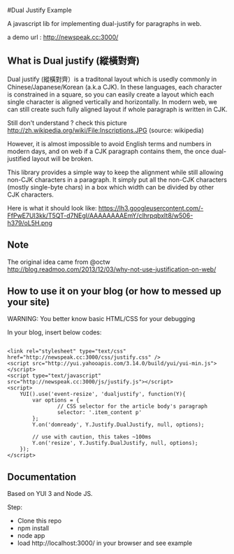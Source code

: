 #Dual Justify Example

A javascript lib for implementing dual-justify for paragraphs in web.


a demo url : http://newspeak.cc:3000/


## What is Dual justify (縱橫對齊)

Dual justify (縱橫對齊）is a traditonal layout which is usedly commonly in Chinese/Japanese/Korean (a.k.a CJK).
In these languages, each character is constrained in a square, so you can easily create a layout which each single character is aligned vertically and horizontally.
In modern web, we can still create such fully aligned layout if whole paragraph is written in CJK.

Still don't understand ? check this picture http://zh.wikipedia.org/wiki/File:Inscriptions.JPG (source: wikipedia)

However, it is almost impossible to avoid English terms and numbers in modern days,
and on web if a CJK paragraph contains them, the once dual-justified layout will be broken.

This library provides a simple way to keep the alignment while still allowing non-CJK characters in a paragraph.
It simply put all the non-CJK characters (mostly single-byte chars) in a box which width can be divided by other CJK characters.

Here is what it should look like:
https://lh3.googleusercontent.com/-FfPwE7UI3kk/T5QT-d7NEgI/AAAAAAAAEmY/clhrpqbxIt8/w506-h379/oL5H.png


## Note
The original idea came from @octw
http://blog.readmoo.com/2013/12/03/why-not-use-justification-on-web/

## How to use it on your blog (or how to messed up your site)

WARNING: You better know basic HTML/CSS for your debugging

In your blog, insert below codes:

```

<link rel="stylesheet" type="text/css" href="http://newspeak.cc:3000/css/justify.css" />
<script src="http://yui.yahooapis.com/3.14.0/build/yui/yui-min.js"></script>
<script type="text/javascript" src="http://newspeak.cc:3000/js/justify.js"></script>
<script>
    YUI().use('event-resize', 'dualjustify', function(Y){
        var options = {
                // CSS selector for the article body's paragraph
                selector: '.item_content p'
        };
        Y.on('domready', Y.Justify.DualJustify, null, options);

        // use with caution, this takes ~100ms
        Y.on('resize', Y.Justify.DualJustify, null, options);
    });
</script>
```

## Documentation

Based on YUI 3 and Node JS.

Step:
* Clone this repo
* npm install
* node app
* load http://localhost:3000/ in your browser and see example
